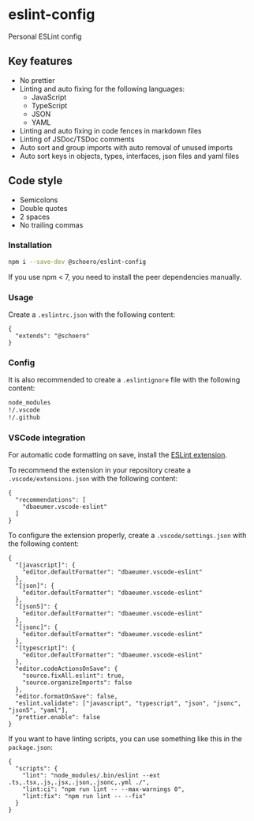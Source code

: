 # eslint-config

Personal ESLint config

## Key features

* No prettier
* Linting and auto fixing for the following languages:
  * JavaScript
  * TypeScript
  * JSON
  * YAML
* Linting and auto fixing in code fences in markdown files
* Linting of JSDoc/TSDoc comments
* Auto sort and group imports with auto removal of unused imports
* Auto sort keys in objects, types, interfaces, json files and yaml files

## Code style

* Semicolons
* Double quotes
* 2 spaces
* No trailing commas

### Installation

```sh
npm i --save-dev @schoero/eslint-config
```

If you use npm < 7, you need to install the peer dependencies manually.

### Usage

Create a `.eslintrc.json` with the following content:

```jsonc
{
  "extends": "@schoero"
}
```

### Config

It is also recommended to create a `.eslintignore` file with the following content:

```txt
node_modules
!/.vscode
!/.github
```

### VSCode integration

For automatic code formatting on save, install the [ESLint extension](https://marketplace.visualstudio.com/items?itemName=dbaeumer.vscode-eslint).

To recommend the extension in your repository create a `.vscode/extensions.json` with the following content:

```jsonc
{
  "recommendations": [
    "dbaeumer.vscode-eslint"
  ]
}
```

To configure the extension properly, create a `.vscode/settings.json` with the following content:

```jsonc
{
  "[javascript]": {
    "editor.defaultFormatter": "dbaeumer.vscode-eslint"
  },
  "[json]": {
    "editor.defaultFormatter": "dbaeumer.vscode-eslint"
  },
  "[json5]": {
    "editor.defaultFormatter": "dbaeumer.vscode-eslint"
  },
  "[jsonc]": {
    "editor.defaultFormatter": "dbaeumer.vscode-eslint"
  },
  "[typescript]": {
    "editor.defaultFormatter": "dbaeumer.vscode-eslint"
  },
  "editor.codeActionsOnSave": {
    "source.fixAll.eslint": true,
    "source.organizeImports": false
  },
  "editor.formatOnSave": false,
  "eslint.validate": ["javascript", "typescript", "json", "jsonc", "json5", "yaml"],
  "prettier.enable": false
}
```

If you want to have linting scripts, you can use something like this in the `package.json`:

```jsonc
{
  "scripts": {
    "lint": "node_modules/.bin/eslint --ext .ts,.tsx,.js,.jsx,.json,.jsonc,.yml ./",
    "lint:ci": "npm run lint -- --max-warnings 0",
    "lint:fix": "npm run lint -- --fix"
  }
}
```
